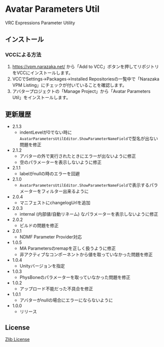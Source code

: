 # Avatar Parameters Util

VRC Expressions Parameter Utility

## インストール

### VCCによる方法

1. https://vpm.narazaka.net/ から「Add to VCC」ボタンを押してリポジトリをVCCにインストールします。
2. VCCでSettings→Packages→Installed Repositoriesの一覧中で「Narazaka VPM Listing」にチェックが付いていることを確認します。
3. アバタープロジェクトの「Manage Project」から「Avatar Parameters Util」をインストールします。

## 更新履歴

- 2.1.3
  - indentLevelが0でない時に`AvatarParametersUtilEditor.ShowParameterNameField`で型名が出ない問題を修正
- 2.1.2
  - アバターの外で実行されたときにエラーが出ないように修正
  - 空のパラメーターを表示しないように修正
- 2.1.1
  - labelがnullの時のエラーを回避
- 2.1.0
  - `AvatarParametersUtilEditor.ShowParameterNameField`で表示するパラメーターをフィルター出来るように
- 2.0.4
  - マニフェストにchangelogUrlを追加
- 2.0.3
  - internal (内部値/自動リネーム) なパラメーターを表示しないように修正
- 2.0.2
  - ビルドの問題を修正
- 2.0.1
  - NDMF Parameter Provider対応
- 1.0.5
  - MA Parametersのremapを正しく扱うように修正
  - 非アクティブなコンポーネントから値を取っていなかった問題を修正
- 1.0.4
  - Unityバージョンを指定
- 1.0.3
  - PhysBoneのパラメーターを取っていなかった問題を修正
- 1.0.2
  - アップロード不能だった不具合を修正
- 1.0.1
  - アバターがnullの場合にエラーにならないように
- 1.0.0
  - リリース

## License

[Zlib License](LICENSE.txt)
